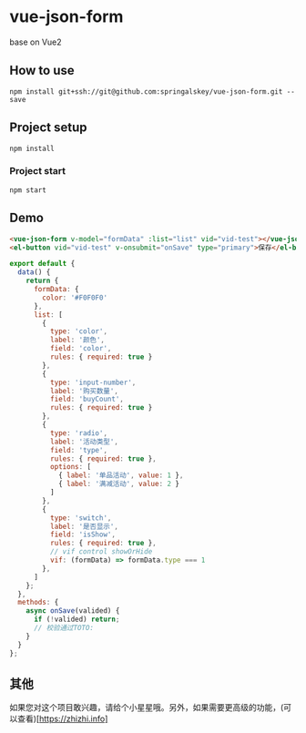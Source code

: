 # vue-json-form
base on Vue2

## How to use
`npm install git+ssh://git@github.com:springalskey/vue-json-form.git --save`

## Project setup

```
npm install
```

### Project start

```
npm start
```

## Demo

```html
<vue-json-form v-model="formData" :list="list" vid="vid-test"></vue-json-form>
<el-button vid="vid-test" v-onsubmit="onSave" type="primary">保存</el-button>
```
```js
export default {
  data() {
    return {
      formData: {
        color: '#F0F0F0'
      },
      list: [
        {
          type: 'color',
          label: '颜色',
          field: 'color',
          rules: { required: true }
        },
        {
          type: 'input-number',
          label: '购买数量',
          field: 'buyCount',
          rules: { required: true }
        },
        {
          type: 'radio',
          label: '活动类型',
          field: 'type',
          rules: { required: true },
          options: [
            { label: '单品活动', value: 1 },
            { label: '满减活动', value: 2 }
          ]
        },
        {
          type: 'switch',
          label: '是否显示',
          field: 'isShow',
          rules: { required: true },
          // vif control showOrHide
          vif: (formData) => formData.type === 1
        },
      ]
    };
  },
  methods: {
    async onSave(valided) {
      if (!valided) return;
      // 校验通过TOTO:
    }
  }
};
```

## 其他
如果您对这个项目敢兴趣，请给个小星星哦。另外，如果需要更高级的功能，(可以查看)[https://zhizhi.info]